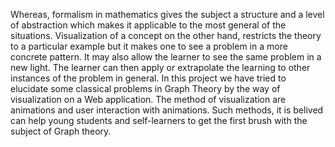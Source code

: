 Whereas, formalism in mathematics gives the subject a structure and a
level of abstraction which makes it applicable to the most general of
the situations. Visualization of a concept on the other hand, restricts
the theory to a particular example but it makes one to see a problem in
a more concrete pattern. It may also allow the learner to see the same
problem in a new light. The learner can then apply or extrapolate the
learning to other instances of the problem in general. In this project
we have tried to elucidate some classical problems in Graph Theory by
the way of visualization on a Web application. The method of
visualization are animations and user interaction with animations. Such
methods, it is belived can help young students and self-learners to get
the first brush with the subject of Graph theory.
